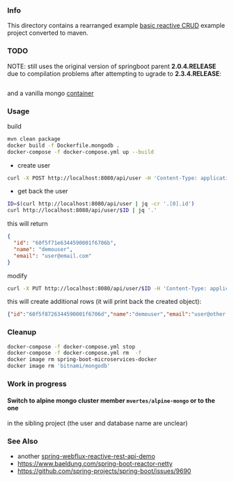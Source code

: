 ### Info

This directory contains a rearranged example
[basic reactive CRUD](https://github.com/rbarbioni/spring-boot-microservices-docker) example project
converted to maven. 

### TODO

NOTE:
still uses the original version of springboot parent __2.0.4.RELEASE__ 
due to compilation problems after attempting to ugrade to __2.3.4.RELEASE__:
```sh

```
and a vanilla mongo [container](https://github.com/bitnami/bitnami-docker-mongodb)
### Usage

build
```sh
mvn clean package
docker build -f Dockerfile.mongodb .
docker-compose -f docker-compose.yml up --build
```
* create user
```sh
curl -X POST http://localhost:8080/api/user -H 'Content-Type: application/json' -d '{ "name":"demouser", "email": "user@email.com"}'
```
* get back the user

```sh
ID=$(curl http://localhost:8080/api/user | jq -cr '.[0].id')
curl http://localhost:8080/api/user/$ID | jq '.'
```
this will return
```json
{
  "id": "60f5f71e6344590001f6706b",
  "name": "demouser",
  "email": "user@email.com"
}
```
modify
```sh
curl -X PUT http://localhost:8080/api/user/$ID -H 'Content-Type: application/json' -d '{"email": "user@other.email.com", "name": "demouser"}'
```
this will create additional rows (it will print back the created object):
```json
{"id":"60f5f8726344590001f6706d","name":"demouser","email":"user@other.email.com"}
```
### Cleanup

```sh
docker-compose -f docker-compose.yml stop 
docker-compose -f docker-compose.yml rm  -f
docker image rm spring-boot-microservices-docker
docker image rm 'bitnami/mongodb'
```
### Work in progress

#### Switch to alpine mongo cluster member `mvertes/alpine-mongo` or to the one
in the sibling project (the user and database name are unclear)

### See Also

   * another [spring-webflux-reactive-rest-api-demo](https://github.com/callicoder/spring-webflux-reactive-rest-api-demo) 
   * https://www.baeldung.com/spring-boot-reactor-netty
   * https://github.com/spring-projects/spring-boot/issues/9690
	
